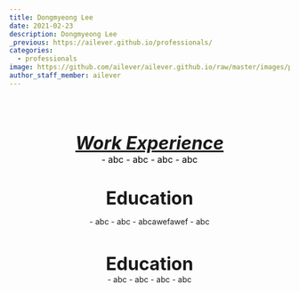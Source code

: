```yaml
---
title: Dongmyeong Lee
date: 2021-02-23
description: Dongmyeong Lee
_previous: https://ailever.github.io/professionals/
categories:
  - professionals
image: https://github.com/ailever/ailever.github.io/raw/master/images/profiles/dongmyeong.jpg
author_staff_member: ailever
---
```



<br><br><br>

<div align="center" style="font-style:italic;font-size:xx-large;font-weight:bold"><u>Work Experience</u></div>
<div align="center" style="font-size:medium;font-weight:normal;color:black;background-color:unset;">
  - abc
  - abc
  - abc
  - abc
<br><br><br></div>

<div align="center" style="font-size:xx-large;font-weight:bold">Education</div>
<p align="center">
  - abc
  - abc
  - abcawefawef
  - abc
<br><br><br></p>



<div align="center" style="font-size:xx-large;font-weight:bold">Education</div>
<div align="center">
  - abc
  - abc
  - abc
  - abc
<br><br><br></div>


<!-- Content Block -->

